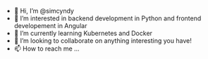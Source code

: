 - 👋 Hi, I’m @simcyndy
- 👀 I’m interested in backend development in Python and frontend developement in Angular
- 🌱 I’m currently learning Kubernetes and Docker
- 💞️ I’m looking to collaborate on anything interesting you have!
- 📫 How to reach me ...

<!---
simcyndy/simcyndy is a ✨ special ✨ repository because its `README.md` (this file) appears on your GitHub profile.
You can click the Preview link to take a look at your changes.
--->
